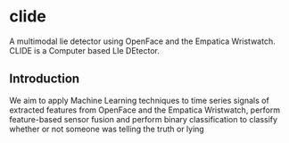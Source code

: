 # clide
A multimodal lie detector using OpenFace and the Empatica Wristwatch. CLIDE is a Computer based LIe DEtector. 

## Introduction
We aim to apply Machine Learning techniques to time series signals of extracted features from OpenFace and the Empatica Wristwatch, perform feature-based sensor fusion and perform binary classification to classify whether or not someone was telling the truth or lying
